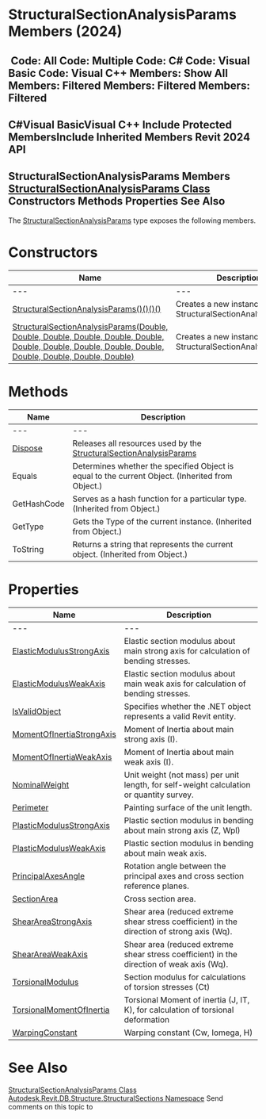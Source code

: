 # StructuralSectionAnalysisParams Members (2024)

﻿
 Code: All Code: Multiple Code: C# Code: Visual Basic Code: Visual C++  Members: Show All Members: Filtered Members: Filtered Members: Filtered   
---  
C#Visual BasicVisual C++
Include Protected MembersInclude Inherited Members
Revit 2024 API  
---  
StructuralSectionAnalysisParams Members  
[StructuralSectionAnalysisParams Class](e5bd2059-9102-0c1c-e9d4-16a015a4cb5e.md "StructuralSectionAnalysisParams Class") Constructors Methods Properties See Also  
---  
The [StructuralSectionAnalysisParams](e5bd2059-9102-0c1c-e9d4-16a015a4cb5e.md "StructuralSectionAnalysisParams Class") type exposes the following members.
# Constructors
| Name | Description |
| --- | --- |
| --- | --- | --- |
| [StructuralSectionAnalysisParams()()()()](3869a15f-548e-0dc3-ff65-409eda36ca56.md "StructuralSectionAnalysisParams Constructor") | Creates a new instance of StructuralSectionAnalysisParams. |
| [StructuralSectionAnalysisParams(Double, Double, Double, Double, Double, Double, Double, Double, Double, Double, Double, Double, Double, Double, Double)](ba25d4ad-a39d-b96f-d5a2-2448aaa4b74e.md "StructuralSectionAnalysisParams Constructor \(Double, Double, Double, Double, Double, Double, Double, Double, Double, Double, Double, Double, Double, Double, Double\)") | Creates a new instance of StructuralSectionAnalysisParams. |

# Methods
| Name | Description |
| --- | --- |
| --- | --- | --- |
| [Dispose](d5959486-00d0-d89d-978d-89c916c6e1be.md "Dispose Method") | Releases all resources used by the [StructuralSectionAnalysisParams](e5bd2059-9102-0c1c-e9d4-16a015a4cb5e.md "StructuralSectionAnalysisParams Class") |
| Equals | Determines whether the specified Object is equal to the current Object. (Inherited from Object.) |
| GetHashCode | Serves as a hash function for a particular type.  (Inherited from Object.) |
| GetType | Gets the Type of the current instance. (Inherited from Object.) |
| ToString | Returns a string that represents the current object. (Inherited from Object.) |

# Properties
| Name | Description |
| --- | --- |
| --- | --- | --- |
| [ElasticModulusStrongAxis](b0c6d43c-b0b3-abf3-6182-339b6e8eb957.md "ElasticModulusStrongAxis Property") | Elastic section modulus about main strong axis for calculation of bending stresses. |
| [ElasticModulusWeakAxis](186c1562-917a-ffaa-ebb4-9822fe7edb8b.md "ElasticModulusWeakAxis Property") | Elastic section modulus about main weak axis for calculation of bending stresses. |
| [IsValidObject](c1b44e5d-5fa7-fcfe-c356-d9cf1594c4d9.md "IsValidObject Property") | Specifies whether the .NET object represents a valid Revit entity. |
| [MomentOfInertiaStrongAxis](bf4d9782-9bfc-2b15-445a-0722602918f6.md "MomentOfInertiaStrongAxis Property") | Moment of Inertia about main strong axis (I). |
| [MomentOfInertiaWeakAxis](5126a827-c6a9-5dc0-64eb-a56585732fe9.md "MomentOfInertiaWeakAxis Property") | Moment of Inertia about main weak axis (I). |
| [NominalWeight](d118a363-4748-d425-1ce5-bc76c266a872.md "NominalWeight Property") | Unit weight (not mass) per unit length, for self-weight calculation or quantity survey. |
| [Perimeter](e29f2e34-c1fb-d5af-1f99-e26d36799885.md "Perimeter Property") | Painting surface of the unit length. |
| [PlasticModulusStrongAxis](467bd198-862f-1c3b-7f3a-8d483bf5a8c2.md "PlasticModulusStrongAxis Property") | Plastic section modulus in bending about main strong axis (Z, Wpl) |
| [PlasticModulusWeakAxis](0c10c247-f3e3-2b08-8eb7-eaf8e465a800.md "PlasticModulusWeakAxis Property") | Plastic section modulus in bending about main weak axis. |
| [PrincipalAxesAngle](99167cdd-54e4-9e07-b964-bb65ae5d4691.md "PrincipalAxesAngle Property") | Rotation angle between the principal axes and cross section reference planes. |
| [SectionArea](4e7f946a-b811-a79f-6f29-30a12ef87baf.md "SectionArea Property") | Cross section area. |
| [ShearAreaStrongAxis](028f83f4-6de3-86c9-d7c1-9057736396fe.md "ShearAreaStrongAxis Property") | Shear area (reduced extreme shear stress coefficient) in the direction of strong axis (Wq). |
| [ShearAreaWeakAxis](cec689e9-36a0-3964-c200-85341da5a0d6.md "ShearAreaWeakAxis Property") | Shear area (reduced extreme shear stress coefficient) in the direction of weak axis (Wq). |
| [TorsionalModulus](c858f8ce-3bda-990f-0f07-a320d5392fc9.md "TorsionalModulus Property") | Section modulus for calculations of torsion stresses (Ct) |
| [TorsionalMomentOfInertia](a56d3647-acea-2676-9c78-e2ae75d31747.md "TorsionalMomentOfInertia Property") | Torsional Moment of inertia (J, IT, K), for calculation of torsional deformation |
| [WarpingConstant](50e38f77-571f-0379-c901-6daf4cade574.md "WarpingConstant Property") | Warping constant (Cw, Iomega, H) |

# See Also
[StructuralSectionAnalysisParams Class](e5bd2059-9102-0c1c-e9d4-16a015a4cb5e.md "StructuralSectionAnalysisParams Class")
[Autodesk.Revit.DB.Structure.StructuralSections Namespace](09862f38-63f6-a5f8-e560-ae775901bc92.md "Autodesk.Revit.DB.Structure.StructuralSections Namespace")
Send comments on this topic to 